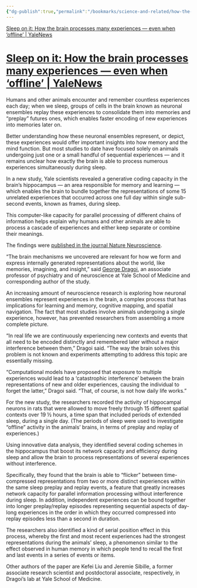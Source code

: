```yaml
---
{"dg-publish":true,"permalink":"/bookmarks/science-and-related/how-the-brain-processes-many-experiences-even-when-offline/","tags":["brain","experiences","learning","memory","mind","sleep"]}
---
```



[Sleep on it: How the brain processes many experiences — even when ‘offline’ | YaleNews](https://news.yale.edu/2024/08/14/sleep-it-how-brain-processes-many-experiences-even-when-offline)

# [Sleep on it: How the brain processes many experiences — even when ‘offline’ | YaleNews](https://news.yale.edu/2024/08/14/sleep-it-how-brain-processes-many-experiences-even-when-offline)

Humans and other animals encounter and remember countless experiences each day; when we sleep, groups of cells in the brain known as neuronal ensembles replay these experiences to consolidate them into memories and “preplay” futures ones, which enables faster encoding of new experiences into memories later on.

Better understanding how these neuronal ensembles represent, or depict, these experiences would offer important insights into how memory and the mind function. But most studies to date have focused solely on animals undergoing just one or a small handful of sequential experiences — and it remains unclear how exactly the brain is able to process numerous experiences simultaneously during sleep.

In a new study, Yale scientists revealed a generative coding capacity in the brain’s hippocampus — an area responsible for memory and learning — which enables the brain to bundle together the representations of some 15 unrelated experiences that occurred across one full day within single sub-second events, known as frames, during sleep.

This computer-like capacity for parallel processing of different chains of information helps explain why humans and other animals are able to process a cascade of experiences and either keep separate or combine their meanings.

The findings were [published in the journal Nature Neuroscience](https://www.nature.com/articles/s41593-024-01703-6).

“The brain mechanisms we uncovered are relevant for how we form and express internally generated representations about the world, like memories, imagining, and insight,” said [George Dragoi](https://medicine.yale.edu/profile/george-dragoi/), an associate professor of psychiatry and of neuroscience at Yale School of Medicine and corresponding author of the study.

An increasing amount of neuroscience research is exploring how neuronal ensembles represent experiences in the brain, a complex process that has implications for learning and memory, cognitive mapping, and spatial navigation. The fact that most studies involve animals undergoing a single experience, however, has prevented researchers from assembling a more complete picture.

“In real life we are continuously experiencing new contexts and events that all need to be encoded distinctly and remembered later without a major interference between them,” Dragoi said. “The way the brain solves this problem is not known and experiments attempting to address this topic are essentially missing.

“Computational models have proposed that exposure to multiple experiences would lead to a ‘catastrophic interference’ between the brain representations of new and older experiences, causing the individual to forget the latter,” Dragoi said. “That, of course, is not how daily life works.”

For the new study, the researchers recorded the activity of hippocampal neurons in rats that were allowed to move freely through 15 different spatial contexts over 19 ½ hours, a time span that included periods of extended sleep, during a single day. (The periods of sleep were used to investigate “offline” activity in the animals’ brains, in terms of preplay and replay of experiences.)

Using innovative data analysis, they identified several coding schemes in the hippocampus that boost its network capacity and efficiency during sleep and allow the brain to process representations of several experiences without interference.

Specifically, they found that the brain is able to “flicker” between time-compressed representations from two or more distinct experiences within the same sleep preplay and replay events, a feature that greatly increases network capacity for parallel information processing without interference during sleep. In addition, independent experiences can be bound together into longer preplay/replay episodes representing sequential aspects of day-long experiences in the order in which they occurred compressed into replay episodes less than a second in duration.

The researchers also identified a kind of serial position effect in this process, whereby the first and most recent experiences had the strongest representations during the animals’ sleep, a phenomenon similar to the effect observed in human memory in which people tend to recall the first and last events in a series of events or items.

Other authors of the paper are Kefei Liu and Jeremie Sibille, a former associate research scientist and postdoctoral associate, respectively, in Dragoi’s lab at Yale School of Medicine.
